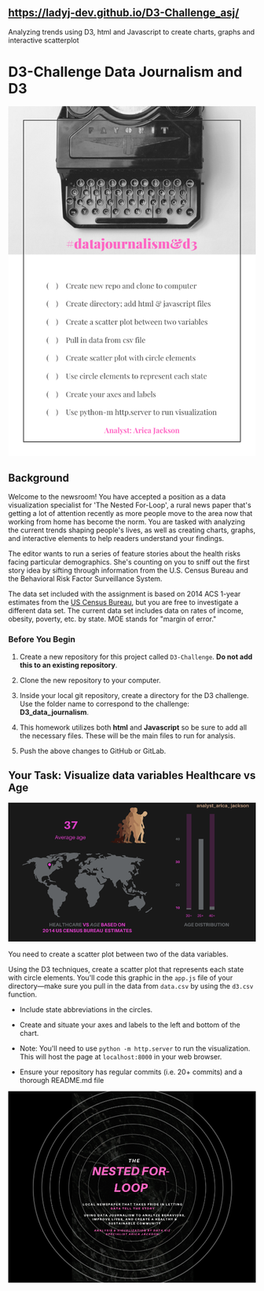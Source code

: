 ## https://ladyj-dev.github.io/D3-Challenge_asj/
Analyzing trends using D3, html and Javascript to create charts, graphs and interactive scatterplot


# D3-Challenge Data Journalism and D3

![journalism_to_do.png](journalism_to_do.png)


## Background

Welcome to the newsroom! You have accepted a position as a data visualization specialist for 'The Nested For-Loop', a rural news paper that's getting a lot of attention recently as more people move to the area now that working from home has become the norm. You are tasked with analyzing the current trends shaping people's lives, as well as creating charts, graphs, and interactive elements to help readers understand your findings.

The editor wants to run a series of feature stories about the health risks facing particular demographics. She's counting on you to sniff out the first story idea by sifting through information from the U.S. Census Bureau and the Behavioral Risk Factor Surveillance System.

The data set included with the assignment is based on 2014 ACS 1-year estimates from the [US Census Bureau](https://data.census.gov/cedsci/), but you are free to investigate a different data set. The current data set includes data on rates of income, obesity, poverty, etc. by state. MOE stands for "margin of error."

### Before You Begin

1. Create a new repository for this project called `D3-Challenge`. **Do not add this to an existing repository**.

2. Clone the new repository to your computer.

3. Inside your local git repository, create a directory for the D3 challenge. Use the folder name to correspond to the challenge: **D3_data_journalism**.

4. This homework utilizes both **html** and **Javascript** so be sure to add all the necessary files. These will be the main files to run for analysis.

5. Push the above changes to GitHub or GitLab.

## Your Task: Visualize data variables Healthcare vs Age
![health_age.png](health_age.png)

You need to create a scatter plot between two of the data variables. 

Using the D3 techniques, create a scatter plot that represents each state with circle elements. You'll code this graphic in the `app.js` file of your directory—make sure you pull in the data from `data.csv` by using the `d3.csv` function. 

* Include state abbreviations in the circles.

* Create and situate your axes and labels to the left and bottom of the chart.

* Note: You'll need to use `python -m http.server` to run the visualization. This will host the page at `localhost:8000` in your web browser.

* Ensure your repository has regular commits (i.e. 20+ commits) and a thorough README.md file

![mynewspaper_nested.png](mynewspaper_nested.png)

